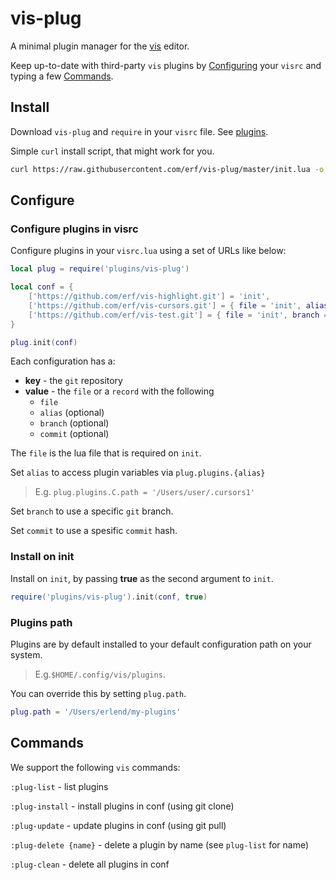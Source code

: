 # vis-plug

A minimal plugin manager for the [vis](https://github.com/martanne/vis) editor.

Keep up-to-date with third-party `vis` plugins by [Configuring](#Configure) your `visrc` and typing a few [Commands](#Commands).

## Install

Download `vis-plug` and `require` in your `visrc` file. See [plugins](https://github.com/martanne/vis/wiki/Plugins).

Simple `curl` install script, that might work for you.

```bash
curl https://raw.githubusercontent.com/erf/vis-plug/master/init.lua -o $HOME/.config/vis/plugins/vis-plug/init.lua --create-dirs
```

## Configure

### Configure plugins in visrc

Configure plugins in your `visrc.lua` using a set of URLs like below:

```Lua
local plug = require('plugins/vis-plug')

local conf = {
	['https://github.com/erf/vis-highlight.git'] = 'init',
	['https://github.com/erf/vis-cursors.git'] = { file = 'init', alias = 'C' },
	['https://github.com/erf/vis-test.git'] = { file = 'init', branch = 'other', commit = 'f4849d4' },
}

plug.init(conf)

```

Each configuration has a:

- **key** - the `git` repository
- **value** - the `file` or a `record` with the following
	- `file`
	- `alias` (optional)
	- `branch` (optional)
	- `commit` (optional)

The `file` is the lua file that is required on `init`.

Set `alias` to access plugin variables via `plug.plugins.{alias}`
> E.g. `plug.plugins.C.path = '/Users/user/.cursors1'`

Set `branch` to use a specific `git` branch.

Set `commit` to use a spesific `commit` hash.

### Install on init

Install on `init`, by passing **true** as the second argument to `init`.

```Lua
require('plugins/vis-plug').init(conf, true)
```

### Plugins path

Plugins are by default installed to your default configuration path on your 
system. 

>E.g.`$HOME/.config/vis/plugins`.

You can override this by setting `plug.path`.

```Lua
plug.path = '/Users/erlend/my-plugins'
```

## Commands

We support the following `vis` commands:

`:plug-list` - list plugins

`:plug-install` - install plugins in conf (using git clone)

`:plug-update` - update plugins in conf (using git pull)

`:plug-delete {name}` - delete a plugin by name (see `plug-list` for name)

`:plug-clean` - delete all plugins in conf